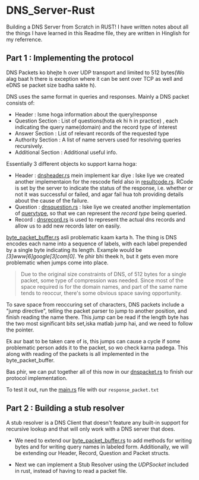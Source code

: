 # DNS_Server-Rust
Building a DNS Server from Scratch in RUST! I have written notes about all the things I have learned in this Readme file, they are written in Hinglish for my referrence.


## Part 1 : Implementing the protocol

DNS Packets ko bhejte h over UDP transport and limited to 512 bytes(Wo alag baat h there is exception where it can be sent over TCP as well and eDNS se packet size badha sakte h).

DNS uses the same format in queries and responses. Mainly a DNS packet consists of:
- Header : Isme hoga information about the query/response
- Question Section : List of questions(hota ek hi h in practice) , each indicating the query name(domain) and the record type of interest
- Answer Section : List of relevant records of the requested type
- Authority Section : A list of name servers used for resolving queries recursively.
- Additional Section : Additional useful info.

Essentially 3 different objects ko support karna hoga:
- Header : [dnsheader.rs](src/protocol/dnsheader.rs) mein implement kar diye : Iske liye we created another implementaion for the rescode field also in [resultcode.rs](src/protocol/resultcode.rs). RCode is set by the server to indicate the status of the response, i.e. whether or not it was successful or failed, and agar fail hua toh providing details about the cause of the failure.
- Question : [dnsquestion.rs](src/protocol/dnsquestion.rs) : Iske liye we created another implementation of [querytype](src/protocol/querytype.rs), so that we can represent the *record type* being queried. 
- Record : [dnsrecord.rs](src/protocol/dnsrecord.rs) is used to represent the actual dns records and allow us to add new records later on easily.


[byte_packet_buffer.rs](src/protocol/byte_packet_buffer.rs) asli problematic kaam karta h. The thing is DNS encodes each name into a sequence of labels, with each label prepended by a single byte indicating its length. Example would be *[3]www[6]google[3]com[0]*. Ye phir bhi theek h, but it gets even more problematic when jumps come into place. 

> Due to the original size constraints of DNS, of 512 bytes for a single packet, some type of compression was needed. Since most of the space required is for the domain names, and part of the same name tends to reoccur, there's some obvious space saving opportunity.

To save space from reoccuring set of characters, DNS packets include a "jump directive", telling the packet parser to jump to another position, and finish reading the name there. This _jump_ can be read if the length byte has the two most significant bits set,iska matlab jump hai, and we need to follow the pointer.

Ek aur baat to be taken care of is, this jumps can cause a cycle if some problematic person adds it to the packet, so wo check karna padega. This along with reading of the packets is all implemented in the byte_packet_buffer.

Bas phir, we can put together all of this now in our [dnspacket.rs](src/protocol/dnspacket.rs) to finish our protocol implementation.

To test it out, run the [main.rs](src/protocol/main.rs) file with our `response_packet.txt` 

## Part 2 : Building a stub resolver

A stub resolver is a DNS Client that doesn't feature any built-in support for recursive lookup and that will only work with a DNS server that does.

- We need to extend our [byte_packet_buffer.rs](src/protocol/byte_packet_buffer.rs) to add methods for writing bytes and for writing query names in labeled form. Additionally, we will be extending our Header, Record, Question and Packet structs.

- Next we can implement a Stub Resolver using the *UDPSocket* included in rust, instead of having to read a packet file.